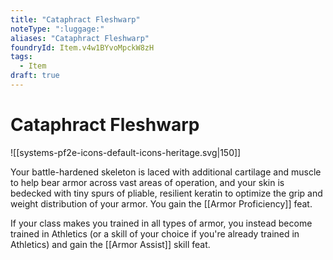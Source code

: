 ```yaml
---
title: "Cataphract Fleshwarp"
noteType: ":luggage:"
aliases: "Cataphract Fleshwarp"
foundryId: Item.v4w1BYvoMpckW8zH
tags:
  - Item
draft: true
---
```


# Cataphract Fleshwarp
![[systems-pf2e-icons-default-icons-heritage.svg|150]]

Your battle-hardened skeleton is laced with additional cartilage and muscle to help bear armor across vast areas of operation, and your skin is bedecked with tiny spurs of pliable, resilient keratin to optimize the grip and weight distribution of your armor. You gain the [[Armor Proficiency]] feat.

If your class makes you trained in all types of armor, you instead become trained in Athletics (or a skill of your choice if you're already trained in Athletics) and gain the [[Armor Assist]] skill feat.
